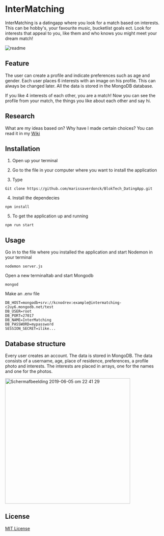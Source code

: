 # InterMatching
InterMatching is a datingapp where you look for a match based on interests. This can be hobby's, your favourite music, bucketlist goals ect. Look for interests that appeal to you, like them and who knows you might meet your dream match! 

![readme](https://user-images.githubusercontent.com/43657951/59041826-adcfae00-8879-11e9-881e-60e8ce3c687f.png)

## Feature 
The user can create a profile and indicate preferences such as age and gender. Each user places 6 interests with an image on his profile. This can always be changed later. All the data is stored in the MongoDB database.

If you like 4 interests of each other, you are a match! Now you can see the profile from your match, the things you like about each other and say hi.

## Research 
What are my ideas based on? Why have I made certain choices? You can read it in my [Wiki](https://github.com/marissaverdonck/BlokTech_DatingApp/wiki)

## Installation
1. Open up your terminal

2. Go to the file in your computer where you want to install the application

3. Type<br/>
```
Git clone https://github.com/marissaverdonck/BlokTech_DatingApp.git
```

4. Install the dependecies<br/>
```
npm install
```

5. To get the application up and running<br/>
```
npm run start
```

## Usage
Go in to the file where you installed the application and start Nodemon in your terminal
```
nodemon server.js
```
Open a new terminaltab and start Mongodb
```
mongod
```
Make an .env file 

```
DB_HOST=mongodb+srv://kcnodrev:example@intermatching-c2uy6.mongodb.net/test
DB_USER=root
DB_PORT=27017
DB_NAME=InterMatching
DB_PASSWORD=mypassword
SESSION_SECRET=ilike...
```

## Database structure

Every user creates an account. The data is stored in MongoDB. The data consists of a username, age, place of residence, preferences, a profile photo and interests. The interests are placed in arrays, one for the names and one for the photos.

<img width="407" alt="Schermafbeelding 2019-06-05 om 22 41 29" src="https://user-images.githubusercontent.com/43657951/59035836-6d1e6780-886e-11e9-9429-c6468f2c839d.png">




## License
[MIT License](https://github.com/marissaverdonck/BlokTech_DatingApp/blob/master/license)
